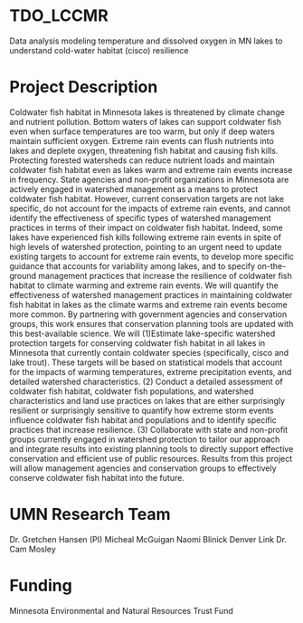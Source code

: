 # TDO_LCCMR
Data analysis modeling temperature and dissolved oxygen in MN lakes to understand cold-water habitat (cisco) resilience

# Project Description 
Coldwater fish habitat in Minnesota lakes is threatened by climate change and nutrient pollution. Bottom waters of lakes can support coldwater fish even when surface temperatures are too warm, but only if deep waters maintain sufficient oxygen. Extreme rain events can flush nutrients into lakes and deplete oxygen, threatening fish habitat and causing fish kills. Protecting forested watersheds can reduce nutrient loads and maintain coldwater fish habitat even as lakes warm and extreme rain events increase in frequency. State agencies and non-profit organizations in Minnesota are actively engaged in watershed management as a means to protect coldwater fish habitat. However, current conservation targets are not lake specific, do not account for the impacts of extreme rain events, and cannot identify the effectiveness of specific types of watershed management practices in terms of their impact on coldwater fish habitat. Indeed, some lakes have experienced fish kills following extreme rain events in spite of high levels of watershed protection, pointing to an urgent need to update existing targets to account for extreme rain events, to develop more specific guidance that accounts for variability among lakes, and to specify on-the-ground management practices that increase the resilience of coldwater fish habitat to climate warming and extreme rain events. We will quantify the effectiveness of watershed management practices in maintaining coldwater fish habitat in lakes as the climate warms and extreme rain events become more common. By partnering with government agencies and conservation groups, this work ensures that conservation planning tools are updated with this best-available science. We will (1)Estimate lake-specific watershed protection targets for conserving coldwater fish habitat in all lakes in Minnesota that currently contain coldwater species (specifically, cisco and lake trout). These targets will be based on statistical models that account for the impacts of warming temperatures, extreme precipitation events, and detailed watershed characteristics. (2) Conduct a detailed assessment of coldwater fish habitat, coldwater fish populations, and watershed characteristics and land use practices on lakes that are either surprisingly resilient or surprisingly sensitive to quantify how extreme storm events influence coldwater fish habitat and populations and to identify specific practices that increase resilience. (3) Collaborate with state and non-profit groups currently engaged in watershed protection to tailor our approach and integrate results into existing planning tools to directly support effective conservation and efficient use of public resources. Results from this project will allow management agencies and conservation groups to effectively conserve coldwater fish habitat into the future. 

# UMN Research Team 
Dr. Gretchen Hansen (PI)
Micheal McGuigan
Naomi Blinick 
Denver Link
Dr. Cam Mosley

# Funding
Minnesota Environmental and Natural Resources Trust Fund
